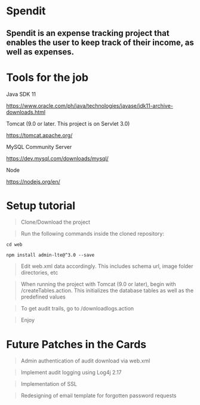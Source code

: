 # Spendit

## Spendit is an expense tracking project that enables the user to keep track of their income, as well as expenses.

# Tools for the job

Java SDK 11

https://www.oracle.com/ph/java/technologies/javase/jdk11-archive-downloads.html

Tomcat (9.0 or later. This project is on Servlet 3.0)

https://tomcat.apache.org/

MySQL Community Server

https://dev.mysql.com/downloads/mysql/

Node

https://nodejs.org/en/

# Setup tutorial

>Clone/Download the project

>Run the following commands inside the cloned repository:

```
cd web

npm install admin-lte@^3.0 --save
```


>Edit web.xml data accordingly. This includes schema url, image folder directories, etc

>When running the project with Tomcat (9.0 or later), begin with /createTables.action. This initializes the database tables as well as the predefined values

>To get audit trails, go to /downloadlogs.action

>Enjoy

# Future Patches in the Cards

>Admin authentication of audit download via web.xml

>Implement audit logging using Log4j 2.17

>Implementation of SSL

>Redesigning of email template for forgotten password requests
